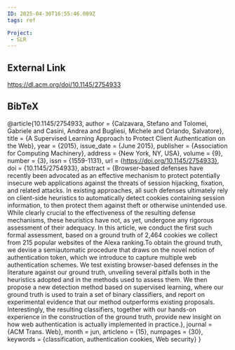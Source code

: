 ```yaml
---
ID: 2025-04-30T16:55:46.089Z
tags: ref

Project:
 - SLR
---
```

## External Link

https://dl.acm.org/doi/10.1145/2754933

## BibTeX

@article{10.1145/2754933, author = {Calzavara, Stefano and Tolomei, Gabriele and Casini, Andrea and Bugliesi, Michele and Orlando, Salvatore}, title = {A Supervised Learning Approach to Protect Client Authentication on the Web}, year = {2015}, issue_date = {June 2015}, publisher = {Association for Computing Machinery}, address = {New York, NY, USA}, volume = {9}, number = {3}, issn = {1559-1131}, url = {https://doi.org/10.1145/2754933}, doi = {10.1145/2754933}, abstract = {Browser-based defenses have recently been advocated as an effective mechanism to protect potentially insecure web applications against the threats of session hijacking, fixation, and related attacks. In existing approaches, all such defenses ultimately rely on client-side heuristics to automatically detect cookies containing session information, to then protect them against theft or otherwise unintended use. While clearly crucial to the effectiveness of the resulting defense mechanisms, these heuristics have not, as yet, undergone any rigorous assessment of their adequacy. In this article, we conduct the first such formal assessment, based on a ground truth of 2,464 cookies we collect from 215 popular websites of the Alexa ranking.To obtain the ground truth, we devise a semiautomatic procedure that draws on the novel notion of authentication token, which we introduce to capture multiple web authentication schemes. We test existing browser-based defenses in the literature against our ground truth, unveiling several pitfalls both in the heuristics adopted and in the methods used to assess them. We then propose a new detection method based on supervised learning, where our ground truth is used to train a set of binary classifiers, and report on experimental evidence that our method outperforms existing proposals. Interestingly, the resulting classifiers, together with our hands-on experience in the construction of the ground truth, provide new insight on how web authentication is actually implemented in practice.}, journal = {ACM Trans. Web}, month = jun, articleno = {15}, numpages = {30}, keywords = {classification, authentication cookies, Web security} }
